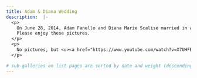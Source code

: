 ```yaml
---
title: Adam & Diana Wedding
description:  |-
  <p>
    On June 28, 2014, Adam Fanello and Diana Marie Scalise married in a late 19th century western themed ceremony.
    Please enjoy these pictures.
  </p>
  <p>
    No pictures, but <u><a href="https://www.youtube.com/watch?v=X7UHFBvcYHg">here's VIDEO of the proposal!</a></u> 
  </p>

# sub-galleries on list pages are sorted by date and weight (descending)
---
```

